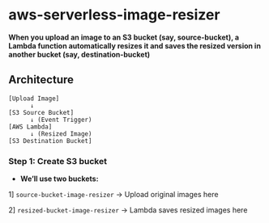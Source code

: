 # aws-serverless-image-resizer

**When you upload an image to an S3 bucket (say, source-bucket), a Lambda function automatically resizes it and saves the resized version in another bucket (say, destination-bucket)**

## Architecture

```
[Upload Image]
      ↓
[S3 Source Bucket]
      ↓ (Event Trigger)
[AWS Lambda]
      ↓ (Resized Image)
[S3 Destination Bucket]
```

### Step 1: Create S3 bucket
* **We’ll use two buckets:**

1] ```source-bucket-image-resizer``` -> Upload original images here

2] ```resized-bucket-image-resizer``` -> Lambda saves resized images here

